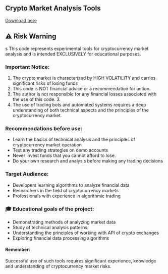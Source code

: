## Crypto Market Analysis Tools

[Download here](https://github.com/romantico963/CryptoMarketAnalysisTools/releases)

## ⚠️ Risk Warning
s
This code represents experimental tools for cryptocurrency market analysis and is intended EXCLUSIVELY for educational purposes. 

### Important Notice:

1. The crypto market is characterized by HIGH VOLATILITY and carries significant risks of losing funds
2. This code is NOT financial advice or a recommendation for action.
3. The author is not responsible for any financial losses associated with the use of this code. 3.
4. The use of trading bots and automated systems requires a deep understanding of both technical aspects and the principles of the cryptocurrency market.

### Recommendations before use:

- Learn the basics of technical analysis and the principles of cryptocurrency market operation
- Test any trading strategies on demo accounts
- Never invest funds that you cannot afford to lose.
- Do your own research and analysis before making any trading decisions

### Target Audience:
- Developers learning algorithms to analyze financial data
- Researchers in the field of cryptocurrency markets
- Professionals with experience in algorithmic trading

### 🎓 Educational goals of the project:
- Demonstrating methods of analyzing market data
- Study of technical analysis patterns
- Understanding the principles of working with API of crypto exchanges
- Exploring financial data processing algorithms

#### Remember:
Successful use of such tools requires significant experience, knowledge and understanding of cryptocurrency market risks.
